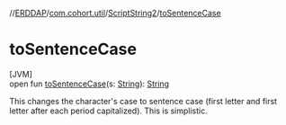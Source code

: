 //[ERDDAP](../../../index.md)/[com.cohort.util](../index.md)/[ScriptString2](index.md)/[toSentenceCase](to-sentence-case.md)

# toSentenceCase

[JVM]\
open fun [toSentenceCase](to-sentence-case.md)(s: [String](https://docs.oracle.com/en/java/javase/21/docs/api/java.base/java/lang/String.html)): [String](https://docs.oracle.com/en/java/javase/21/docs/api/java.base/java/lang/String.html)

This changes the character's case to sentence case (first letter and first letter after each period capitalized). This is simplistic.